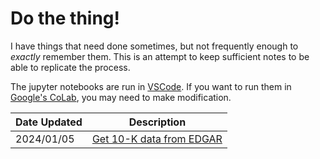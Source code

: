 # Do the thing!

I have things that need done sometimes, but not frequently enough to _exactly_ remember them.
This is an attempt to keep sufficient notes to be able to replicate the process.

The jupyter notebooks are run in [VSCode](https://code.visualstudio.com/Download).
If you want to run them in [Google's CoLab](https://colab.research.google.com/), you may need to make modification.


| Date Updated | Description |
| --- | --- |
| 2024/01/05 | [Get 10-K data from EDGAR](./Edgar/10-K/GetData.ipynb) |
